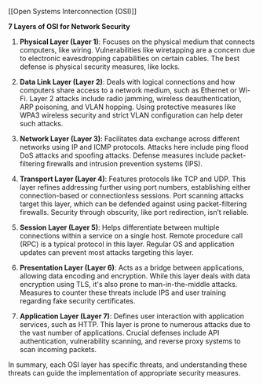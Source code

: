 [[Open Systems Interconnection (OSI)]]

**7 Layers of OSI for Network Security**

1. **Physical Layer (Layer 1)**: Focuses on the physical medium that connects computers, like wiring. Vulnerabilities like wiretapping are a concern due to electronic eavesdropping capabilities on certain cables. The best defense is physical security measures, like locks.
    
2. **Data Link Layer (Layer 2)**: Deals with logical connections and how computers share access to a network medium, such as Ethernet or Wi-Fi. Layer 2 attacks include radio jamming, wireless deauthentication, ARP poisoning, and VLAN hopping. Using protective measures like WPA3 wireless security and strict VLAN configuration can help deter such attacks.
    
3. **Network Layer (Layer 3)**: Facilitates data exchange across different networks using IP and ICMP protocols. Attacks here include ping flood DoS attacks and spoofing attacks. Defense measures include packet-filtering firewalls and intrusion prevention systems (IPS).
    
4. **Transport Layer (Layer 4)**: Features protocols like TCP and UDP. This layer refines addressing further using port numbers, establishing either connection-based or connectionless sessions. Port scanning attacks target this layer, which can be defended against using packet-filtering firewalls. Security through obscurity, like port redirection, isn’t reliable.
    
5. **Session Layer (Layer 5)**: Helps differentiate between multiple connections within a service on a single host. Remote procedure call (RPC) is a typical protocol in this layer. Regular OS and application updates can prevent most attacks targeting this layer.
    
6. **Presentation Layer (Layer 6)**: Acts as a bridge between applications, allowing data encoding and encryption. While this layer deals with data encryption using TLS, it's also prone to man-in-the-middle attacks. Measures to counter these threats include IPS and user training regarding fake security certificates.
    
7. **Application Layer (Layer 7)**: Defines user interaction with application services, such as HTTP. This layer is prone to numerous attacks due to the vast number of applications. Crucial defenses include API authentication, vulnerability scanning, and reverse proxy systems to scan incoming packets.
    

In summary, each OSI layer has specific threats, and understanding these threats can guide the implementation of appropriate security measures.